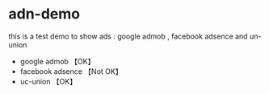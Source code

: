 # adn-demo
this is a test demo to show ads : google admob , facebook adsence and un-union

- google admob 【OK】
- facebook adsence 【Not OK】
- uc-union 【OK】
